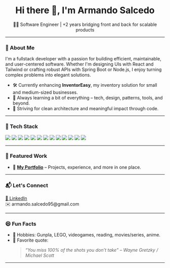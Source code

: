 <h1 align="center">Hi there 👋, I'm Armando Salcedo</h1>
<p align="center">🧑‍💻 Software Engineer | +2 years bridging front and back for scalable products</p>

---

### 🚀 About Me

I'm a fullstack developer with a passion for building efficient, maintainable, and user-centered software. Whether I'm designing UIs with React and Tailwind or crafting robust APIs with Spring Boot or Node.js, I enjoy turning complex problems into elegant solutions.

- 🛠 Currently enhancing **InventorEasy**, my inventory solution for small and medium-sized businesses.
- 🧠 Always learning a bit of everything – tech, design, patterns, tools, and beyond.
- 🎯 Striving for clean architecture and meaningful impact through code.

---

### 🧰 Tech Stack

<p>
  <img src="https://img.shields.io/badge/Frontend-React-informational?style=flat&logo=react&color=61dafb" />
  <img src="https://img.shields.io/badge/Next.js-000000?style=flat&logo=next.js" />
  <img src="https://img.shields.io/badge/Tailwind_CSS-38B2AC?style=flat&logo=tailwind-css&logoColor=white" />
  <img src="https://img.shields.io/badge/Backend-Java-informational?style=flat&logo=java&color=orange" />
  <img src="https://img.shields.io/badge/Spring_Boot-6DB33F?style=flat&logo=spring-boot&logoColor=white" />
  <img src="https://img.shields.io/badge/Node.js-339933?style=flat&logo=node.js&logoColor=white" />
  <img src="https://img.shields.io/badge/Database-SQLite-blue?style=flat&logo=sqlite" />
  <img src="https://img.shields.io/badge/PostgreSQL-336791?style=flat&logo=postgresql&logoColor=white" />
  <img src="https://img.shields.io/badge/API-RESTful-informational?style=flat&logo=api" />
  <img src="https://img.shields.io/badge/CI/CD-GitHub_Actions-2088FF?style=flat&logo=github-actions&logoColor=white" />
  <img src="https://img.shields.io/badge/Container-Docker-blue?style=flat&logo=docker" />
  <img src="https://img.shields.io/badge/Cloud-AWS-orange?style=flat&logo=amazon-aws&logoColor=white" />
  <img src="https://img.shields.io/badge/Cloud-Firebase-ffca28?style=flat&logo=firebase&logoColor=black" />
</p>

---

### 🌟 Featured Work

- 🧾 <strong><a href="https://armandosalcedo.is-a.dev/">My Portfolio</a></strong> – Projects, experience, and more in one place.

---

### 📬 Let's Connect

<p>
  <a href="https://www.linkedin.com/in/armando-salcedo/">💼 LinkedIn</a><br>
  ✉️ armando.salcedo95@gmail.com
</p>

---

### 😄 Fun Facts

- 🔧 Hobbies: Gunpla, LEGO, videogames, reading, movies/series, anime.
- 💬 Favorite quote:  
  > _“You miss 100% of the shots you don’t take” – Wayne Gretzky / Michael Scott_  

---
